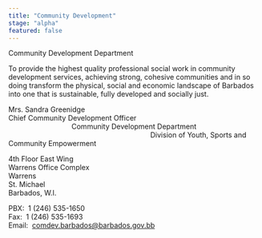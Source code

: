 ```yaml
---
title: "Community Development"
stage: "alpha"
featured: false
---
```


Community Development Department

To provide the highest quality professional social work in community development services, achieving strong, cohesive communities and in so doing transform the physical, social and economic landscape of Barbados into one that is sustainable, fully developed and socially just.

Mrs. Sandra Greenidge  
Chief Community Development Officer                                                                                                Community Development Department                                                                                                        Division of Youth, Sports and Community Empowerment

4th Floor East Wing  
Warrens Office Complex  
Warrens  
St. Michael  
Barbados, W.I.  
  
PBX:  1 (246) 535-1650    
Fax:  1 (246) 535-1693  
Email:  comdev.barbados@barbados.gov.bb